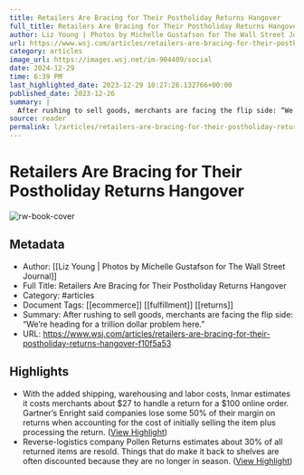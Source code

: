 ```yaml
---
title: Retailers Are Bracing for Their Postholiday Returns Hangover
full_title: Retailers Are Bracing for Their Postholiday Returns Hangover
author: Liz Young | Photos by Michelle Gustafson for The Wall Street Journal
url: https://www.wsj.com/articles/retailers-are-bracing-for-their-postholiday-returns-hangover-f10f5a53
category: articles
image_url: https://images.wsj.net/im-904409/social
date: 2024-12-29
time: 6:39 PM
last_highlighted_date: 2023-12-29 10:27:26.132766+00:00
published_date: 2023-12-26
summary: |
  After rushing to sell goods, merchants are facing the flip side: “We’re heading for a trillion dollar problem here.”
source: reader
permalink: l/articles/retailers-are-bracing-for-their-postholiday-returns-hangover
---
```

# Retailers Are Bracing for Their Postholiday Returns Hangover

![rw-book-cover](https://images.wsj.net/im-904409/social)

## Metadata
- Author: [[Liz Young | Photos by Michelle Gustafson for The Wall Street Journal]]
- Full Title: Retailers Are Bracing for Their Postholiday Returns Hangover
- Category: #articles
- Document Tags: [[ecommerce]] [[fulfillment]] [[returns]] 
- Summary: After rushing to sell goods, merchants are facing the flip side: “We’re heading for a trillion dollar problem here.”
- URL: https://www.wsj.com/articles/retailers-are-bracing-for-their-postholiday-returns-hangover-f10f5a53

## Highlights
- With the added shipping, warehousing and labor costs, Inmar estimates it costs merchants about $27 to handle a return for a $100 online order. Gartner’s Enright said companies lose some 50% of their margin on returns when accounting for the cost of initially selling the item plus processing the return. ([View Highlight](https://read.readwise.io/read/01hjtht6tn1gnf907hdfvhnpa3))
- Reverse-logistics company Pollen Returns estimates about 30% of all returned items are resold. Things that do make it back to shelves are often discounted because they are no longer in season. ([View Highlight](https://read.readwise.io/read/01hjthtkeat3peyw3mbwhjv44r))



